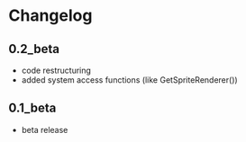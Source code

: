 # Changelog

## 0.2_beta

* code restructuring
* added system access functions (like GetSpriteRenderer())

## 0.1_beta

* beta release
